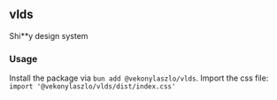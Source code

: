 ## vlds
Shi**y design system

### Usage
Install the package via `bun add @vekonylaszlo/vlds`.
Import the css file:  `import '@vekonylaszlo/vlds/dist/index.css'`

